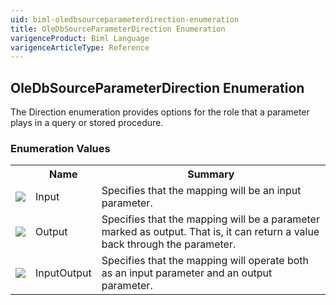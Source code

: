```yaml
---
uid: biml-oledbsourceparameterdirection-enumeration
title: OleDbSourceParameterDirection Enumeration
varigenceProduct: Biml Language
varigenceArticleType: Reference
---
```


## OleDbSourceParameterDirection Enumeration<div class="LanguageSummary"><div class ="SummaryItem">The Direction enumeration provides options for the role that a parameter plays in a query or stored procedure.</div></div><div class="EnumValueGroup">### Enumeration Values<table id="EnumValue" class="MemberList"><tbody><tr><th class="MemberTypeIconColumnHeader">&nbsp;</th><th class="MemberNameColumnHeader">Name</th><th class="MemberSummaryColumnHeader">Summary</th></tr><tr class="cd0"><td align="center" class="MemberTypeIcon"><img src="enumValue.png"></img></td><td class="MemberName">Input</td><td class="MemberSummary"><div class ="SummaryItem">Specifies that the mapping will be an input parameter.</div></td></tr><tr class="cd1"><td align="center" class="MemberTypeIcon"><img src="enumValue.png"></img></td><td class="MemberName">Output</td><td class="MemberSummary"><div class ="SummaryItem">Specifies that the mapping will be a parameter marked as output.  That is, it can return a value back through the parameter.</div></td></tr><tr class="cd0"><td align="center" class="MemberTypeIcon"><img src="enumValue.png"></img></td><td class="MemberName">InputOutput</td><td class="MemberSummary"><div class ="SummaryItem">Specifies that the mapping will operate both as an input parameter and an output parameter.</div></td></tr></tbody></table></div>